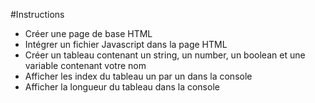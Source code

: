 #Instructions
- Créer une page de base HTML
- Intégrer un fichier Javascript dans la page HTML
- Créer un tableau contenant un string, un number, un boolean et une variable contenant votre nom
- Afficher les index du tableau un par un dans la console
- Afficher la longueur du tableau dans la console
